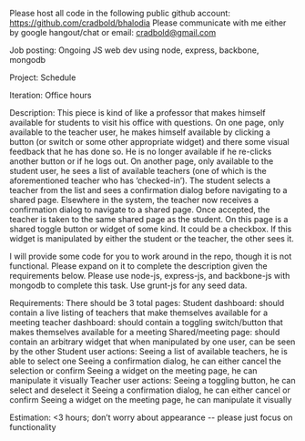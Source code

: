 Please host all code in the following public github account: https://github.com/cradbold/bhalodia 
Please communicate with me either by google hangout/chat or email: cradbold@gmail.com

Job posting: Ongoing JS web dev using node, express, backbone, mongodb

Project: Schedule

Iteration: Office hours

Description: This piece is kind of like a professor that makes himself available for students to visit his office with questions.  On one page, only available to the teacher user, he makes himself available by clicking a button (or switch or some other appropriate widget) and there some visual feedback that he has done so.  He is no longer available if he re-clicks another button or if he logs out.  On another page, only available to the student user, he sees a list of available teachers (one of which is the aforementioned teacher who has ‘checked-in’).  The student selects a teacher from the list and sees a confirmation dialog before navigating to a shared page.  Elsewhere in the system, the teacher now receives a confirmation dialog to navigate to a shared page.  Once accepted, the teacher is taken to the same shared page as the student.  On this page is a shared toggle button or widget of some kind.  It could be a checkbox.  If this widget is manipulated by either the student or the teacher, the other sees it.

I will provide some code for you to work around in the repo, though it is not functional.  Please expand on it to complete the description given the requirements below.  Please use node-js, express-js, and backbone-js with mongodb to complete this task.  Use grunt-js for any seed data.

Requirements:
There should be 3 total pages:
Student dashboard: should contain a live listing of teachers that make themselves available for a meeting
teacher dashboard: should contain a toggling switch/button that makes themselves available for a meeting
Shared/meeting page: should contain an arbitrary widget that when manipulated by one user, can be seen by the other
Student user actions:
Seeing a list of available teachers, he is able to select one
Seeing a confirmation dialog, he can either cancel the selection or confirm
Seeing a widget on the meeting page, he can manipulate it visually
Teacher user actions:
Seeing a toggling button, he can select and deselect it
Seeing a confirmation dialog, he can either cancel or confirm
Seeing a widget on the meeting page, he can manipulate it visually

Estimation: <3 hours; don’t worry about appearance -- please just focus on functionality


